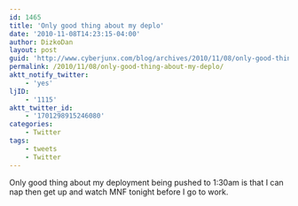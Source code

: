 ```yaml
---
id: 1465
title: 'Only good thing about my deplo'
date: '2010-11-08T14:23:15-04:00'
author: DizkoDan
layout: post
guid: 'http://www.cyberjunx.com/blog/archives/2010/11/08/only-good-thing-about-my-deplo/'
permalink: /2010/11/08/only-good-thing-about-my-deplo/
aktt_notify_twitter:
    - 'yes'
ljID:
    - '1115'
aktt_twitter_id:
    - '1701298915246080'
categories:
    - Twitter
tags:
    - tweets
    - Twitter
---
```


Only good thing about my deployment being pushed to 1:30am is that I can nap then get up and watch MNF tonight before I go to work.